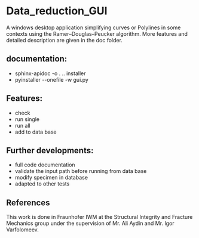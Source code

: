 # Data_reduction_GUI

A windows desktop application simplifying curves or Polylines in some contexts using the Ramer–Douglas–Peucker algorithm. More features and detailed description are given in the doc folder.

## documentation:

* sphinx-apidoc -o . ..
installer
* pyinstaller --onefile -w gui.py

## Features:

* check
* run single
* run all
* add to data base

## Further developments:
* full code documentation
* validate the input path before running from data base
* modify specimen in database
* adapted to other tests 

## References

This work is done in Fraunhofer IWM at the Structural Integrity and Fracture Mechanics group under the supervision of Mr. Ali Aydin and Mr. Igor Varfolomeev.